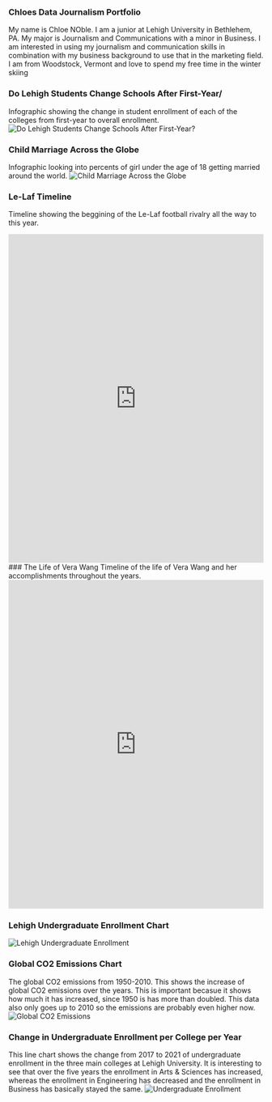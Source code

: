 ### Chloes Data Journalism Portfolio
My name is Chloe NOble. I am a junior at Lehigh University in Bethlehem, PA. My major is Journalism and Communications with a minor in Business. I am interested in using my journalism and communication skills in combination with my business background to use that in the marketing field. I am from Woodstock, Vermont and love to spend my free time in the winter skiing
### Do Lehigh Students Change Schools After First-Year/
Infographic showing the change in student enrollment of each of the colleges from first-year to overall enrollment. 
![Do Lehigh Students Change Schools After First-Year?](https://github.com/noblechloe/noblechloe.github.io/blob/main/Do%20Lehigh%20Students%20Change%20Schools.jpg?raw=true)
### Child Marriage Across the Globe 
Infographic looking into percents of girl under the age of 18 getting married around the world.
![Child Marriage Across the Globe](https://github.com/noblechloe/noblechloe.github.io/blob/main/Child%20Marriage.jpg?raw=true) 
### Le-Laf Timeline
Timeline showing the beggining of the Le-Laf football rivalry all the way to this year.
<iframe src='https://cdn.knightlab.com/libs/timeline3/latest/embed/index.html?source=1atNIQ6QHt54A0axn66Q2ir511qRMwMdbXZGUNvSIgbg&font=Default&lang=en&initial_zoom=2&height=650' width='100%' height='650' webkitallowfullscreen mozallowfullscreen allowfullscreen frameborder='0'></iframe>
### The Life of Vera Wang
Timeline of the life of Vera Wang and her accomplishments throughout the years.
<iframe src='https://cdn.knightlab.com/libs/timeline3/latest/embed/index.html?source=1aa5WWyJl8cRiMWQ5H61V0L7aJFxuhyjxdhB36XFqXY0&font=Default&lang=en&initial_zoom=2&height=650' width='100%' height='650' webkitallowfullscreen mozallowfullscreen allowfullscreen frameborder='0'></iframe> 

### Lehigh Undergraduate Enrollment Chart
![Lehigh Undergraduate Enrollment](https://github.com/noblechloe/noblechloe.github.io/blob/main/Lehigh_Undergraduate_Enrollment_in_Colleges,_2019_2019_Percent_of_Undergraduate_Enrollment_chartbuilder.png?raw=true) 

### Global CO2 Emissions Chart
The global CO2 emissions from 1950-2010. This shows the increase of global CO2 emissions over the years. This is important becasue it shows how much it has increased, since 1950 is has more than doubled. This data also only goes up to 2010 so the emissions are probably even higher now. 
![Global CO2 Emissions](https://github.com/noblechloe/noblechloe.github.io/blob/main/Global_CO2_Emissions,_1950-2010_CO2_Emissions_chartbuilder.png?raw=true)

### Change in Undergraduate Enrollment per College per Year
This line chart shows the change from 2017 to 2021 of undergraduate enrollment in the three main colleges at Lehigh University. It is interesting to see that over the five years the enrollment in Arts & Sciences has increased, whereas the enrollment in Engineering has decreased and the enrollment in Business has basically stayed the same.
![Undergraduate Enrollment](https://github.com/noblechloe/noblechloe.github.io/blob/main/Change_In_Undergraduate_Enrollment_Per_College_Per_Year_Arts_&_Sci._Business_Engineering_chartbuilder.png?raw=true)
